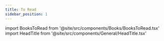 ```yaml
---
title: To Read
sidebar_position: 1
---
```


import BooksToRead from '@site/src/components/Books/BooksToRead.tsx'
import HeadTitle from '@site/src/components/General/HeadTitle.tsx'

<HeadTitle title="Books To Read | Didier" />

<BooksToRead />